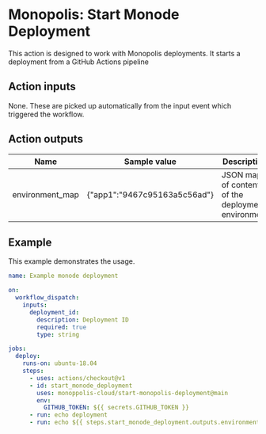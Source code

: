 # Monopolis: Start Monode Deployment

This action is designed to work with Monopolis deployments. It starts a deployment from a GitHub Actions pipeline

## Action inputs
None. These are picked up automatically from the input event which triggered the workflow.

## Action outputs
| Name            | Sample value                 | Description                                        |
|-----------------|------------------------------|----------------------------------------------------|
| environment_map | {"app1":"9467c95163a5c56ad"} | JSON map of contents of the deployment environment |

## Example
This example demonstrates the usage.

```yml
name: Example monode deployment

on:
  workflow_dispatch:
    inputs:
      deployment_id:
        description: Deployment ID
        required: true
        type: string

jobs:
  deploy:
    runs-on: ubuntu-18.04
    steps:
      - uses: actions/checkout@v1
      - id: start_monode_deployment
        uses: monoppolis-cloud/start-monopolis-deployment@main
        env:
          GITHUB_TOKEN: ${{ secrets.GITHUB_TOKEN }}
      - run: echo deployment
      - run: echo ${{ steps.start_monode_deployment.outputs.environment_map }}
```